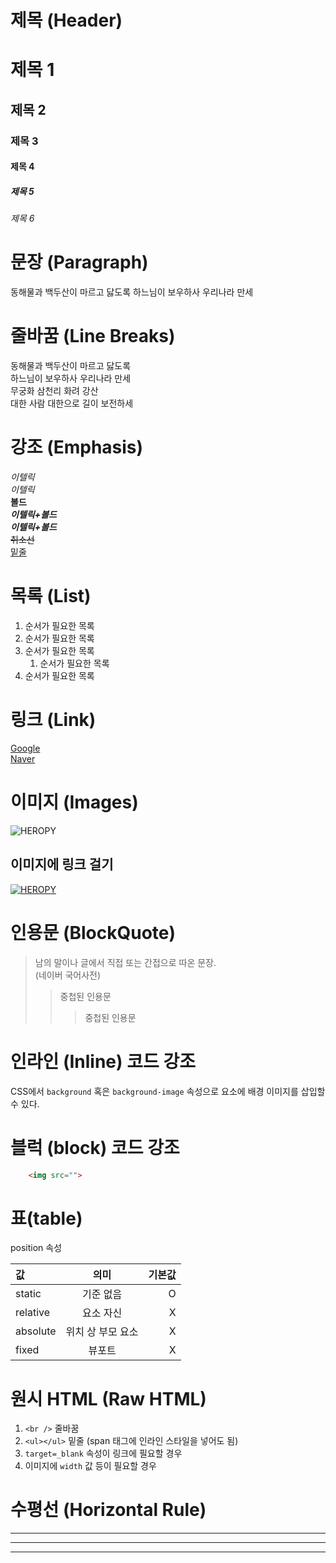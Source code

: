 # 제목 (Header)

# 제목 1
## 제목 2
### 제목 3
#### 제목 4
##### 제목 5
###### 제목 6  

  
# 문장 (Paragraph)

동해물과 백두산이 마르고 닳도록
하느님이 보우하사 우리나라 만세
  
  
  
# 줄바꿈 (Line Breaks)

동해물과 백두산이 마르고 닳도록  
하느님이 보우하사 우리나라 만세  
무궁화 삼천리 화려 강산  
대한 사람 대한으로 길이 보전하세



# 강조 (Emphasis)
_이텔릭_  
*이텔릭*  
**볼드**  
_**이텔릭+볼드**_  
**_이텔릭+볼드_**  
~~취소선~~  
<u>밑줄</u>

# 목록 (List)
1. 순서가 필요한 목록
1. 순서가 필요한 목록
1. 순서가 필요한 목록
    1. 순서가 필요한 목록
1. 순서가 필요한 목록



# 링크 (Link)
[Google](https://google.com)  
[Naver](https://naver.com "네이버로 이동")



# 이미지 (Images)
![HEROPY](https://heropy.blog/css/images/logo.png)

## 이미지에 링크 걸기
[![HEROPY](https://heropy.blog/css/images/logo.png)](https://heropy.blog)



# 인용문 (BlockQuote)

> 남의 말이나 글에서 직접 또는 간접으로 따온 문장.  
> (네이버 국어사전)
>> 중첩된 인용문
>>> 중첩된 인용문


# 인라인 (Inline) 코드 강조

CSS에서 `background` 혹은 `background-image` 속성으로 요소에 배경 이미지를 삽입할 수 있다.



# 블럭 (block) 코드 강조
```html
    <img src="">
```


# 표(table)

position 속성

값 | 의미 | 기본값  
:--|:--:|--:
static | 기준 없음 | O
relative | 요소 자신 | X
absolute | 위치 상 부모 요소 | X
fixed | 뷰포트 | X



# 원시 HTML (Raw HTML)

1. `<br />` 줄바꿈
1. `<ul></ul>` 밑줄 (span 태그에 인라인 스타일을 넣어도 됨)
1. `target=_blank` 속성이 링크에 필요할 경우
1. 이미지에 `width` 값 등이 필요할 경우



# 수평선 (Horizontal Rule)

---
***
___
